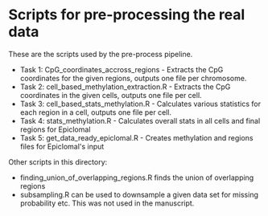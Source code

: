 # Scripts for pre-processing the real data
These are the scripts used by the pre-process pipeline.

- Task 1: CpG_coordinates_accross_regions - Extracts the CpG coordinates for the given regions, outputs one file per chromosome.
- Task 2: cell_based_methylation_extraction.R - Extracts the CpG coordinates in the given cells, outputs one file per cell.
- Task 3: cell_based_stats_methylation.R - Calculates various statistics for each region in a cell, outputs one file per cell.
- Task 4: stats_methylation.R - Calculates overall stats in all cells and final regions for Epiclomal
- Task 5: get_data_ready_epiclomal.R - Creates methylation and regions files for Epiclomal's input

Other scripts in this directory:
- finding_union_of_overlapping_regions.R finds the union of overlapping regions
- subsampling.R can be used to downsample a given data set for missing probability etc. This was not used in the manuscript.
